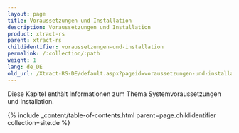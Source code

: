 ```yaml
---
layout: page
title: Voraussetzungen und Installation
description: Voraussetzungen und Installation
product: xtract-rs
parent: xtract-rs
childidentifier: voraussetzungen-und-installation
permalink: /:collection/:path
weight: 1
lang: de_DE
old_url: /Xtract-RS-DE/default.aspx?pageid=voraussetzungen-und-installation
---
```


Diese Kapitel enthält Informationen zum Thema Systemvoraussetzungen und Installation.

{% include _content/table-of-contents.html parent=page.childidentifier collection=site.de %}
